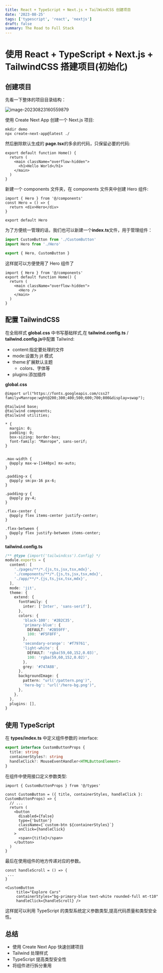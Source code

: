 ```yaml
---
title: React + TypeScript + Next.js + TailWindCSS 创建项目
date: '2023-08-25'
tags: ['typescript', 'react', 'nextjs']
draft: false
summary: The Road to Full Stack
---
```


# 使用 React + TypeScript + Next.js + TailwindCSS 搭建项目(初始化)

## 创建项目

先看一下整体的项目目录结构：

![image-20230823160559879](https://xiaozhublog.oss-cn-qingdao.aliyuncs.com/myblogimg/image-20230823160559879.png)

使用 Create Next App 创建一个 Next.js 项目:

```shell
mkdir demo
npx create-next-app@latest ./
```

然后删除默认生成的 **page.tsx**的多余的代码，只保留必要的代码:

```tsx
export default function Home() {
  return (
    <main className="overflow-hidden">
      <h1>Hello World</h1>
    </main>
  )
}
```

新建一个 components 文件夹，在 components 文件夹中创建 Hero 组件:

```tsx
import { Hero } from '@/components'
const Hero = () => {
  return <div>Hero</div>
}

export default Hero
```

为了方便统一管理的话，我们也可以新建一个**index.ts**文件，用于管理组件：

```ts
import CustomButton from './CustomButton'
import Hero from './Hero'

export { Hero, CustomButton }
```

这样就可以方便使用了 Hero 组件了

```tsx
import { Hero } from '@/components'
export default function Home() {
  return (
    <main className="overflow-hidden">
      <Hero />
    </main>
  )
}
```

## 配置 TailwindCSS

在全局样式 **global.css** 中书写基础样式,在 **tailwind.config.ts** / **tailwind.config.js**中配置 Tailwind:

- content:指定要处理的文件
- mode:设置为 jit 模式
- theme:扩展默认主题
  - colors、字体等
- plugins:添加插件

**global.css**

```tsx
@import url("https://fonts.googleapis.com/css2?family=Manrope:wght@200;300;400;500;600;700;800&display=swap");

@tailwind base;
@tailwind components;
@tailwind utilities;

* {
  margin: 0;
  padding: 0;
  box-sizing: border-box;
  font-family: "Manrope", sans-serif;
}


.max-width {
  @apply max-w-[1440px] mx-auto;
}

.padding-x {
  @apply sm:px-16 px-6;
}

.padding-y {
  @apply py-4;
}

.flex-center {
  @apply flex items-center justify-center;
}

.flex-between {
  @apply flex justify-between items-center;
}

```

**tailwind.config.ts**

```ts
/** @type {import('tailwindcss').Config} */
module.exports = {
  content: [
    './pages/**/*.{js,ts,jsx,tsx,mdx}',
    './components/**/*.{js,ts,jsx,tsx,mdx}',
    './app/**/*.{js,ts,jsx,tsx,mdx}',
  ],
  mode: 'jit',
  theme: {
    extend: {
      fontFamily: {
        inter: ['Inter', 'sans-serif'],
      },
      colors: {
        'black-100': '#2B2C35',
        'primary-blue': {
          DEFAULT: '#2B59FF',
          100: '#F5F8FF',
        },
        'secondary-orange': '#f79761',
        'light-white': {
          DEFAULT: 'rgba(59,60,152,0.03)',
          100: 'rgba(59,60,152,0.02)',
        },
        grey: '#747A88',
      },
      backgroundImage: {
        pattern: "url('/pattern.png')",
        'hero-bg': "url('/hero-bg.png')",
      },
    },
  },
  plugins: [],
}
```

## 使用 TypeScript

在 **types/index.ts** 中定义组件参数的 interface:

```ts
export interface CustomButtonProps {
  title: string
  containerStyles?: string
  handleClick?: MouseEventHandler<HTMLButtonElement>
}
```

在组件中使用接口定义参数类型:

```tsx
import { CustomButtonProps } from '@/types'

const CustomButton = ({ title, containerStyles, handleClick }: CustomButtonProps) => {
  // ...
  return (
    <button
      disabled={false}
      type={'button'}
      className={`custom-btn ${containerStyles}`}
      onClick={handleClick}
    >
      <span>{title}</span>
    </button>
  )
}
```

最后在使用组件的地方传递对应的参数。

```tsx
const handleScroll = () => {
 ...
}

<CustomButton
     title="Explore Cars"
     containerStyles="bg-primary-blue text-white rounded-full mt-t10"
     handleClick={handleScroll} />
```

这样就可以利用 TypeScript 的类型系统定义参数类型,提高代码质量和类型安全性。

## 总结

- 使用 Create Next App 快速创建项目
- Tailwind 处理样式
- TypeScript 提高类型安全性
- 将组件进行拆分重用
